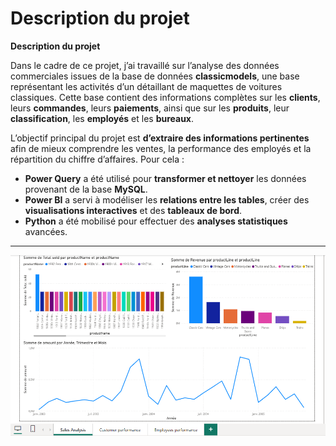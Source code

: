 # Description du projet
 **Description du projet**

Dans le cadre de ce projet, j’ai travaillé sur l’analyse des données commerciales issues de la base de données **classicmodels**, une base représentant les activités d’un détaillant de maquettes de voitures classiques. Cette base contient des informations complètes sur les **clients**, leurs **commandes**, leurs **paiements**, ainsi que sur les **produits**, leur **classification**, les **employés** et les **bureaux**.

L’objectif principal du projet est **d’extraire des informations pertinentes** afin de mieux comprendre les ventes, la performance des employés et la répartition du chiffre d’affaires. Pour cela :

* **Power Query** a été utilisé pour **transformer et nettoyer** les données provenant de la base **MySQL**.
* **Power BI** a servi à modéliser les **relations entre les tables**, créer des **visualisations interactives** et des **tableaux de bord**.
* **Python** a été mobilisé pour effectuer des **analyses statistiques** avancées.

---

![](/Ressources/Visuel.png)